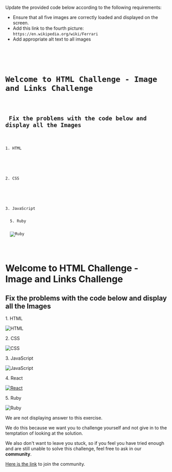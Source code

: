 Update the provided code
below according to the
following requirements:

- Ensure that all five images are
  correctly loaded and displayed
  on the screen.
- Add this link to the fourth picture:
  `https://en.wikipedia.org/wiki/Ferrari`
- Add appropriate alt text to all images

<codeblock language="html" type="exercise" testMode="fixedInput" showSolution="false">
<code>
<panel language="html">
<div class="page">
  <h1 id="main-heading">Welcome to HTML Challenge - Image and Links Challenge</h1>
  <h2> Fix the problems with the code below and display all the Images </h2>
  <p>1. HTML</p>
  <img scr = "https://upload.wikimedia.org/wikipedia/commons/6/61/HTML5_logo_and_wordmark.svg"></img>

  <p>2. CSS</p>
  <img scr = "https://upload.wikimedia.org/wikipedia/commons/d/d5/CSS3_logo_and_wordmark.svg">

  <p>3. JavaScript</p>
  <img scr = "https://upload.wikimedia.org/wikipedia/commons/b/ba/Javascript_badge.svg>

  <p>4. React</p>
  <img scr = https://upload.wikimedia.org/wikipedia/commons/a/a7/React-icon.svg>

  <p class="red">5. Ruby</p>
  <img scr="https://upload.wikimedia.org/wikipedia/commons/7/73/Ruby_logo.svg"
  alt="Ruby">
</div>
</panel>
<panel language="css" hidden="true">
body {
  padding: 0px;
  margin: 0px;
}

#main-heading {
  text-align: center;
  color: rgb(66, 64, 219) !important;
}

img {
  display: block;
  width: 150px;
  padding: 20px;
}

.page {
  display: flex;
  flex-direction: column;
  align-items: center;
}

</panel>
</code>
<solution>
<div class="page">
  <h1 id="main-heading">Welcome to HTML Challenge - Image and Links Challenge</h1>
  <h2> Fix the problems with the code below and display all the Images </h2>
  <p>1. HTML</p>
  <img src="https://upload.wikimedia.org/wikipedia/commons/6/61/HTML5_logo_and_wordmark.svg" alt="HTML">

  <p>2. CSS</p>
  <img src="https://upload.wikimedia.org/wikipedia/commons/d/d5/CSS3_logo_and_wordmark.svg" alt="CSS">

  <p>3. JavaScript</p>
  <img src="https://upload.wikimedia.org/wikipedia/commons/b/ba/Javascript_badge.svg" alt="JavaScript">

  <p>4. React</p>
  <a href="https://en.wikipedia.org/wiki/Ferrari">
    <img src="https://upload.wikimedia.org/wikipedia/commons/a/a7/React-icon.svg" alt="React">
  </a>

  <p class="red">5. Ruby</p>
  <img src="https://upload.wikimedia.org/wikipedia/commons/7/73/Ruby_logo.svg" alt="Ruby">
</div>
</solution>
</codeblock>

We are not displaying answer to this exercise.

We do this because we want you to challenge yourself
and
not give in to the temptation of looking at the solution.

We also don't want to leave you stuck, so if you feel
you have tried enough and are still unable to solve
this challenge, feel free to ask in our **community**.

[Here is the link](https://bigbinaryacademy.slack.com/join/shared_invite/zt-23dvxwolx-U9LYYbv4ycmODEA1cbNFgA#/shared-invite/email) to join the community.
